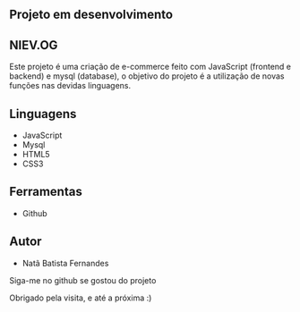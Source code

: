 ## Projeto em desenvolvimento

## NIEV.OG
Este projeto é uma criação de e-commerce feito com JavaScript (frontend e backend) e mysql (database), o objetivo do projeto é a utilização de novas funções nas devidas linguagens.

## Linguagens

* JavaScript
* Mysql
* HTML5
* CSS3

## Ferramentas

* Github


## Autor
* Natã Batista Fernandes

<p>Siga-me no github se gostou do projeto</p>
<p>Obrigado pela visita, e até a próxima :)</p>
